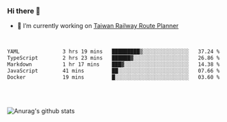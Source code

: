 ### Hi there 👋

- 🔭 I’m currently working on [Taiwan Railway Route Planner](https://github.com/Taiwan-Railway-Route-Planner)

<br/>

<!--START_SECTION:waka-->

```txt
YAML              3 hrs 19 mins   █████████▒░░░░░░░░░░░░░░░   37.24 %
TypeScript        2 hrs 23 mins   ██████▓░░░░░░░░░░░░░░░░░░   26.86 %
Markdown          1 hr 17 mins    ███▓░░░░░░░░░░░░░░░░░░░░░   14.38 %
JavaScript        41 mins         ██░░░░░░░░░░░░░░░░░░░░░░░   07.66 %
Docker            19 mins         █░░░░░░░░░░░░░░░░░░░░░░░░   03.60 %
```

<!--END_SECTION:waka-->

<br/>
<br/>

![Anurag's github stats](https://github-readme-stats.vercel.app/api?username=DepickereSven&show_icons=true&theme=tokyonight)



<!--
**DepickereSven/DepickereSven** is a ✨ _special_ ✨ repository because its `README.md` (this file) appears on your GitHub profile.

Here are some ideas to get you started:

- 🔭 I’m currently working on ...
- 🌱 I’m currently learning ...
- 👯 I’m looking to collaborate on ...
- 🤔 I’m looking for help with ...
- 💬 Ask me about ...
- 📫 How to reach me: ...
- 😄 Pronouns: ...
- ⚡ Fun fact: ...
-->
